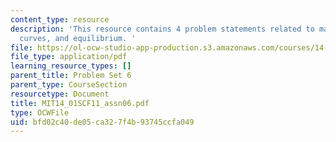 ```yaml
---
content_type: resource
description: 'This resource contains 4 problem statements related to marginal cost
  curves, and equilibrium. '
file: https://ol-ocw-studio-app-production.s3.amazonaws.com/courses/14-01sc-principles-of-microeconomics-fall-2011/bfd02c40de05ca327f4b93745ccfa049_MIT14_01SCF11_assn06.pdf
file_type: application/pdf
learning_resource_types: []
parent_title: Problem Set 6
parent_type: CourseSection
resourcetype: Document
title: MIT14_01SCF11_assn06.pdf
type: OCWFile
uid: bfd02c40-de05-ca32-7f4b-93745ccfa049
---
```

